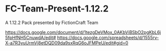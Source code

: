 # FC-Team-Present-1.12.2
A 1.12.2 Pack presented by FictionCraft Team


https://docs.google.com/document/d/1tezgDeVMox_0AKbViBSbO2pgKbL6j5fpHfNH5CnuwdA/edit#
https://docs.google.com/spreadsheets/d/1555rv-X-a7R3yuUrmVj8etDQD09da9sxRqG6oJFMPeU/edit#gid=0
